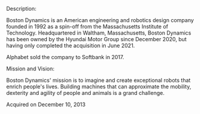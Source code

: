 Description:

Boston Dynamics is an American engineering and robotics design company founded in 1992 as a spin-off from the Massachusetts Institute of Technology. Headquartered in Waltham, Massachusetts, Boston Dynamics has been owned by the Hyundai Motor Group since December 2020, but having only completed the acquisition in June 2021.

Alphabet sold the company to Softbank in 2017.

Mission and Vision:

Boston Dynamics' mission is to imagine and create exceptional robots that enrich people's lives. Building machines that can approximate the mobility, dexterity and agility of people and animals is a grand challenge.


Acquired on December 10, 2013